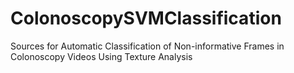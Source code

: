 # ColonoscopySVMClassification
Sources for Automatic Classification of Non-informative Frames in Colonoscopy Videos Using Texture Analysis
